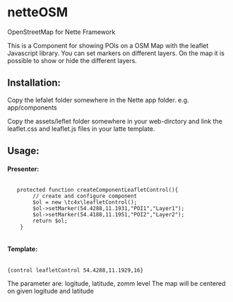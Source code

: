 # netteOSM
OpenStreetMap for Nette Framework

This is a Component for showing POIs on a OSM Map with the leaflet Javascript library. You can set markers on different layers.
On the map it is possible to show or hide the different layers. 

<h2>Installation:</h2>

Copy the lefalet folder somewhere in the Nette app folder. e.g. app/components

Copy the assets/leflet folder somewhere in your web-dirctory and link the leaflet.css and leaflet.js files in your latte template. 

<h2>Usage:</h2>

<h4>Presenter:</h4>

   <pre><code>
   protected function createComponentLeafletControl(){
        // create and configure component
        $ol = new \tc4x\leafletControl();
        $ol->setMarker(54.4288,11.1931,"POI1","Layer1");
        $ol->setMarker(54.4188,11.1951,"POI2","Layer2");
        return $ol;
    }	
    </code></pre>


<h4>Template:</h4>

<pre><code>
{control leafletControl 54.4288,11.1929,16}
</code></pre>

The parameter are: logitude, latitude, zomm level
The map will be centered on given logitude and latitude



